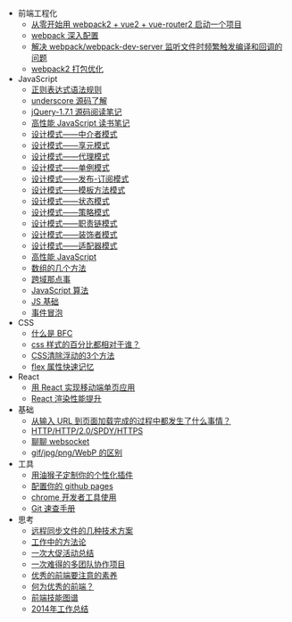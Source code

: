 + 前端工程化
  + [从零开始用 webpack2 + vue2 + vue-router2 启动一个项目](https://github.com/liuyuanyangscript/blog/issues/1)
  + [webpack 深入配置](https://github.com/liuyuanyangscript/blog/issues/2)
  + [解决 webpack/webpack-dev-server 监听文件时频繁触发编译和回调的问题](https://github.com/liuyuanyangscript/blog/issues/3)
  + [webpack2 打包优化](https://github.com/liuyuanyangscript/blog/issues/22)
+ JavaScript
  + [正则表达式语法规则](https://github.com/liuyuanyangscript/blog/issues/7)
  + [underscore 源码了解](https://github.com/liuyuanyangscript/blog/issues/5)
  + [jQuery-1.7.1 源码阅读笔记](https://github.com/liuyuanyangscript/blog/issues/9)
  + [高性能 JavaScript 读书笔记](https://github.com/liuyuanyangscript/blog/issues/26)
  + [设计模式——中介者模式](https://github.com/liuyuanyangscript/blog/issues/29)
  + [设计模式——享元模式](https://github.com/liuyuanyangscript/blog/issues/30)
  + [设计模式——代理模式](https://github.com/liuyuanyangscript/blog/issues/31)
  + [设计模式——单例模式](https://github.com/liuyuanyangscript/blog/issues/32)
  + [设计模式——发布-订阅模式](https://github.com/liuyuanyangscript/blog/issues/33)
  + [设计模式——模板方法模式](https://github.com/liuyuanyangscript/blog/issues/34)
  + [设计模式——状态模式](https://github.com/liuyuanyangscript/blog/issues/35)
  + [设计模式——策略模式](https://github.com/liuyuanyangscript/blog/issues/36)
  + [设计模式——职责链模式](https://github.com/liuyuanyangscript/blog/issues/37)
  + [设计模式——装饰者模式](https://github.com/liuyuanyangscript/blog/issues/38)
  + [设计模式——适配器模式](https://github.com/liuyuanyangscript/blog/issues/39)
  + [高性能 JavaScript](https://github.com/liuyuanyangscript/blog/issues/12)
  + [数组的几个方法](https://github.com/liuyuanyangscript/blog/issues/23)
  + [跨域那点事](https://github.com/liuyuanyangscript/blog/issues/25)
  + [JavaScript 算法](https://github.com/liuyuanyangscript/blog/issues/27)
  + [JS 基础](https://github.com/liuyuanyangscript/blog/issues/28)
  + [事件冒泡](https://github.com/liuyuanyangscript/blog/issues/40)
+ CSS
  + [什么是 BFC](https://github.com/liuyuanyangscript/blog/issues/16)
  + [css 样式的百分比都相对于谁？](https://github.com/liuyuanyangscript/blog/issues/18)
  + [CSS清除浮动的3个方法](https://github.com/liuyuanyangscript/blog/issues/17)
  + [flex 属性快速记忆](https://github.com/liuyuanyangscript/blog/issues/41)
+ React
  + [用 React 实现移动端单页应用](https://github.com/liuyuanyangscript/blog/issues/43)
  + [React 渲染性能提升](https://github.com/liuyuanyangscript/blog/issues/21)
+ 基础
  + [从输入 URL 到页面加载完成的过程中都发生了什么事情？](https://github.com/liuyuanyangscript/blog/issues/19)
  + [HTTP/HTTP/2.0/SPDY/HTTPS](https://github.com/liuyuanyangscript/blog/issues/20)
  + [聊聊 websocket](https://github.com/liuyuanyangscript/blog/issues/24)
  + [gif/jpg/png/WebP 的区别](https://github.com/liuyuanyangscript/blog/issues/42)
+ 工具
  + [用油猴子定制你的个性化插件](https://github.com/liuyuanyangscript/blog/issues/8)
  + [配置你的 github pages](https://github.com/liuyuanyangscript/blog/issues/10)
  + [chrome 开发者工具使用](https://github.com/liuyuanyangscript/blog/issues/11)
  + [Git 速查手册](https://github.com/liuyuanyangscript/blog/issues/51)
+ 思考
  + [远程同步文件的几种技术方案](https://github.com/liuyuanyangscript/blog/issues/4)
  + [工作中的方法论](https://github.com/liuyuanyangscript/blog/issues/45)
  + [一次大促活动总结](https://github.com/liuyuanyangscript/blog/issues/46)
  + [一次难得的多团队协作项目](https://github.com/liuyuanyangscript/blog/issues/47)
  + [优秀的前端要注意的素养](https://github.com/liuyuanyangscript/blog/issues/48)
  + [何为优秀的前端？](https://github.com/liuyuanyangscript/blog/issues/49)
  + [前端技能图谱](https://github.com/liuyuanyangscript/blog/issues/50)
  + [2014年工作总结](https://github.com/liuyuanyangscript/blog/issues/44)
